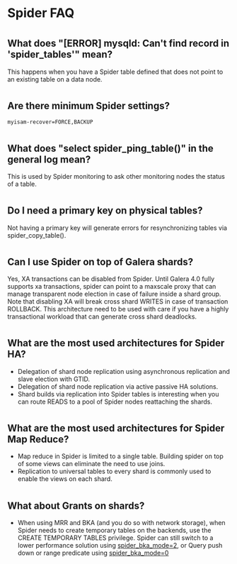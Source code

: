 # Spider FAQ

#

## What does "[ERROR] mysqld: Can't find record in 'spider_tables'" mean?

This happens when you have a Spider table defined that does not point to an existing table on a data node.

#

## Are there minimum Spider settings?

```
myisam-recover=FORCE,BACKUP
```

#

## What does "select spider_ping_table()" in the general log mean?

This is used by Spider monitoring to ask other monitoring nodes the status of a table.

#

## Do I need a primary key on physical tables?

Not having a primary key will generate errors for resynchronizing tables via spider_copy_table().

#

## Can I use Spider on top of Galera shards?

Yes, XA transactions can be disabled from Spider. Until Galera 4.0 fully supports xa transactions, spider can point to a maxscale proxy that can manage transparent node election in case of failure inside a shard group. Note that disabling XA will break cross shard WRITES in case of transaction ROLLBACK.
This architecture need to be used with care if you have a highly transactional workload that can generate cross shard deadlocks.

#

## What are the most used architectures for Spider HA?

* Delegation of shard node replication using asynchronous replication and slave election with GTID.
* Delegation of shard node replication via active passive HA solutions.
* Shard builds via replication into Spider tables is interesting when you can route READS to a pool of Spider nodes reattaching the shards.

#

## What are the most used architectures for Spider Map Reduce?

* Map reduce in Spider is limited to a single table. Building spider on top of some views can eliminate the need to use joins.
* Replication to universal tables to every shard is commonly used to enable the views on each shard.

#

## What about Grants on shards?

* When using MRR and BKA (and you do so with network storage), when Spider needs to create temporary tables on the backends, use the CREATE TEMPORARY TABLES privilege. Spider can still switch to a lower performance solution using [spider_bka_mode=2](/kb/en/spider-server-system-variables/#spider_bka_mode), or Query push down or range predicate using [spider_bka_mode=0](/kb/en/spider-server-system-variables/#spider_bka_mode)